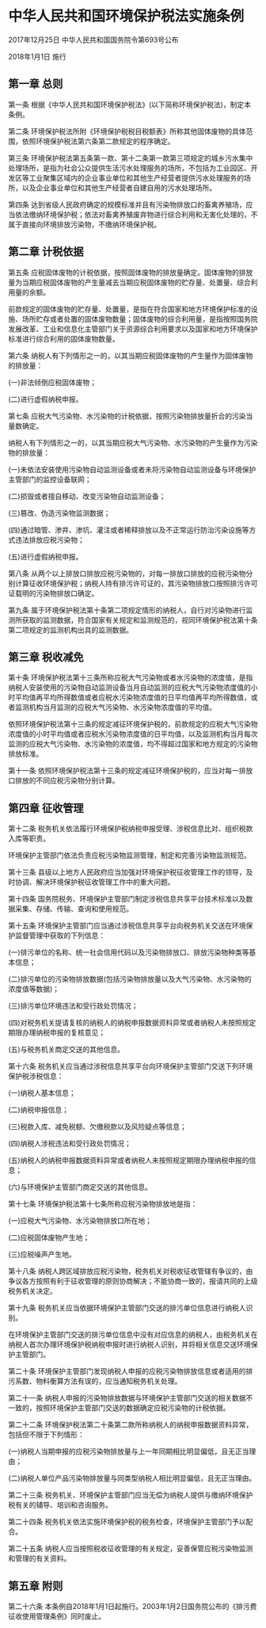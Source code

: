 # 中华人民共和国环境保护税法实施条例

2017年12月25日 中华人民共和国国务院令第693号公布

2018年1月1日 施行

<!-- INFO END -->

## 第一章 总则

第一条 根据《中华人民共和国环境保护税法》(以下简称环境保护税法)，制定本条例。

第二条 环境保护税法所附《环境保护税税目税额表》所称其他固体废物的具体范围，依照环境保护税法第六条第二款规定的程序确定。

第三条 环境保护税法第五条第一款、第十二条第一款第三项规定的城乡污水集中处理场所，是指为社会公众提供生活污水处理服务的场所，不包括为工业园区、开发区等工业聚集区域内的企业事业单位和其他生产经营者提供污水处理服务的场所，以及企业事业单位和其他生产经营者自建自用的污水处理场所。

第四条 达到省级人民政府确定的规模标准并且有污染物排放口的畜禽养殖场，应当依法缴纳环境保护税；依法对畜禽养殖废弃物进行综合利用和无害化处理的，不属于直接向环境排放污染物，不缴纳环境保护税。

## 第二章 计税依据

第五条 应税固体废物的计税依据，按照固体废物的排放量确定。固体废物的排放量为当期应税固体废物的产生量减去当期应税固体废物的贮存量、处置量、综合利用量的余额。

前款规定的固体废物的贮存量、处置量，是指在符合国家和地方环境保护标准的设施、场所贮存或者处置的固体废物数量；固体废物的综合利用量，是指按照国务院发展改革、工业和信息化主管部门关于资源综合利用要求以及国家和地方环境保护标准进行综合利用的固体废物数量。

第六条 纳税人有下列情形之一的，以其当期应税固体废物的产生量作为固体废物的排放量：

(一)非法倾倒应税固体废物；

(二)进行虚假纳税申报。

第七条 应税大气污染物、水污染物的计税依据，按照污染物排放量折合的污染当量数确定。

纳税人有下列情形之一的，以其当期应税大气污染物、水污染物的产生量作为污染物的排放量：

(一)未依法安装使用污染物自动监测设备或者未将污染物自动监测设备与环境保护主管部门的监控设备联网；

(二)损毁或者擅自移动、改变污染物自动监测设备；

(三)篡改、伪造污染物监测数据；

(四)通过暗管、渗井、渗坑、灌注或者稀释排放以及不正常运行防治污染设施等方式违法排放应税污染物；

(五)进行虚假纳税申报。

第八条 从两个以上排放口排放应税污染物的，对每一排放口排放的应税污染物分别计算征收环境保护税；纳税人持有排污许可证的，其污染物排放口按照排污许可证载明的污染物排放口确定。

第九条 属于环境保护税法第十条第二项规定情形的纳税人，自行对污染物进行监测所获取的监测数据，符合国家有关规定和监测规范的，视同环境保护税法第十条第二项规定的监测机构出具的监测数据。

## 第三章 税收减免

第十条 环境保护税法第十三条所称应税大气污染物或者水污染物的浓度值，是指纳税人安装使用的污染物自动监测设备当月自动监测的应税大气污染物浓度值的小时平均值再平均所得数值或者应税水污染物浓度值的日平均值再平均所得数值，或者监测机构当月监测的应税大气污染物、水污染物浓度值的平均值。

依照环境保护税法第十三条的规定减征环境保护税的，前款规定的应税大气污染物浓度值的小时平均值或者应税水污染物浓度值的日平均值，以及监测机构当月每次监测的应税大气污染物、水污染物的浓度值，均不得超过国家和地方规定的污染物排放标准。

第十一条 依照环境保护税法第十三条的规定减征环境保护税的，应当对每一排放口排放的不同应税污染物分别计算。

## 第四章 征收管理

第十二条 税务机关依法履行环境保护税纳税申报受理、涉税信息比对、组织税款入库等职责。

环境保护主管部门依法负责应税污染物监测管理，制定和完善污染物监测规范。

第十三条 县级以上地方人民政府应当加强对环境保护税征收管理工作的领导，及时协调、解决环境保护税征收管理工作中的重大问题。

第十四条 国务院税务、环境保护主管部门制定涉税信息共享平台技术标准以及数据采集、存储、传输、查询和使用规范。

第十五条 环境保护主管部门应当通过涉税信息共享平台向税务机关交送在环境保护监督管理中获取的下列信息：

(一)排污单位的名称、统一社会信用代码以及污染物排放口、排放污染物种类等基本信息；

(二)排污单位的污染物排放数据(包括污染物排放量以及大气污染物、水污染物的浓度值等数据)；

(三)排污单位环境违法和受行政处罚情况；

(四)对税务机关提请复核的纳税人的纳税申报数据资料异常或者纳税人未按照规定期限办理纳税申报的复核意见；

(五)与税务机关商定交送的其他信息。

第十六条 税务机关应当通过涉税信息共享平台向环境保护主管部门交送下列环境保护税涉税信息：

(一)纳税人基本信息；

(二)纳税申报信息；

(三)税款入库、减免税额、欠缴税款以及风险疑点等信息；

(四)纳税人涉税违法和受行政处罚情况；

(五)纳税人的纳税申报数据资料异常或者纳税人未按照规定期限办理纳税申报的信息；

(六)与环境保护主管部门商定交送的其他信息。

第十七条 环境保护税法第十七条所称应税污染物排放地是指：

(一)应税大气污染物、水污染物排放口所在地；

(二)应税固体废物产生地；

(三)应税噪声产生地。

第十八条 纳税人跨区域排放应税污染物，税务机关对税收征收管辖有争议的，由争议各方按照有利于征收管理的原则协商解决；不能协商一致的，报请共同的上级税务机关决定。

第十九条 税务机关应当依据环境保护主管部门交送的排污单位信息进行纳税人识别。

在环境保护主管部门交送的排污单位信息中没有对应信息的纳税人，由税务机关在纳税人首次办理环境保护税纳税申报时进行纳税人识别，并将相关信息交送环境保护主管部门。

第二十条 环境保护主管部门发现纳税人申报的应税污染物排放信息或者适用的排污系数、物料衡算方法有误的，应当通知税务机关处理。

第二十一条 纳税人申报的污染物排放数据与环境保护主管部门交送的相关数据不一致的，按照环境保护主管部门交送的数据确定应税污染物的计税依据。

第二十二条 环境保护税法第二十条第二款所称纳税人的纳税申报数据资料异常，包括但不限于下列情形：

(一)纳税人当期申报的应税污染物排放量与上一年同期相比明显偏低，且无正当理由；

(二)纳税人单位产品污染物排放量与同类型纳税人相比明显偏低，且无正当理由。

第二十三条 税务机关、环境保护主管部门应当无偿为纳税人提供与缴纳环境保护税有关的辅导、培训和咨询服务。

第二十四条 税务机关依法实施环境保护税的税务检查，环境保护主管部门予以配合。

第二十五条 纳税人应当按照税收征收管理的有关规定，妥善保管应税污染物监测和管理的有关资料。

## 第五章 附则

第二十六条 本条例自2018年1月1日起施行。2003年1月2日国务院公布的《排污费征收使用管理条例》同时废止。